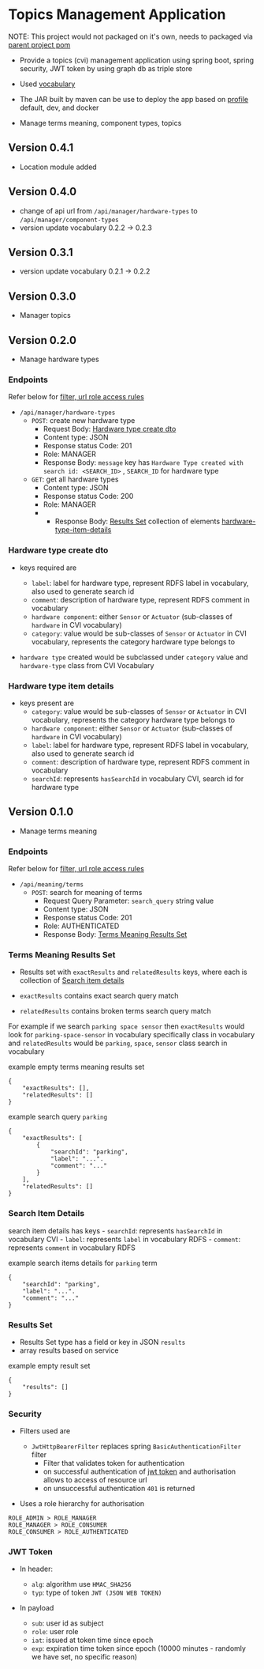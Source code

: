 # Topics Management Application

NOTE: This project would not packaged on it's own, needs to packaged via [parent project pom](../pom.xml)

- Provide a topics (cvi) management application using spring boot, spring security, JWT token by using 
graph db as triple store

- Used [vocabulary](./src/main/resources/cvi-vocabulary.sparql) 
    
- The JAR built by maven can be use to deploy the app based on [profile](./src/main/resources/application.yml) default, dev, and docker 

- Manage terms meaning, component types, topics

## Version 0.4.1

- Location module added

## Version 0.4.0

- change of api url from `/api/manager/hardware-types` to `/api/manager/component-types`
- version update vocabulary 0.2.2 -> 0.2.3

## Version 0.3.1

- version update vocabulary 0.2.1 -> 0.2.2

## Version 0.3.0

- Manager topics

## Version 0.2.0

- Manage hardware types

### Endpoints

Refer below for [filter, url role access rules](#security)

- `/api/manager/hardware-types`
    - `POST`: create new hardware type
        - Request Body: [Hardware type create dto](#hardware-type-create-dto)
        - Content type: JSON
        - Response status Code: 201 
        - Role: MANAGER
        - Response Body: 
        `message` key has `Hardware Type created with search id: <SEARCH_ID>` , `SEARCH_ID` for hardware type
    - `GET`: get all hardware types
        - Content type: JSON
        - Response status Code: 200
        - Role: MANAGER 
        - - Response Body: [Results Set](#results-set) collection of elements 
        [hardware-type-item-details](#hardware-type-item-details)

### Hardware type create dto

- keys required are
    - `label`: label for hardware type, represent RDFS label in vocabulary, also used to generate search id
    - `comment`: description of hardware type, represent RDFS comment in vocabulary
    - `hardware component`: either `Sensor` or `Actuator` (sub-classes of `hardware` in CVI vocabulary)  
    - `category`: value would be sub-classes of `Sensor` or `Actuator` in CVI vocabulary, 
    represents the category hardware type belongs to
   
- `hardware type` created would be subclassed under `category` value and `hardware-type` class from CVI Vocabulary


### Hardware type item details

- keys present are
    - `category`: value would be sub-classes of `Sensor` or `Actuator` in CVI vocabulary, 
    represents the category hardware type belongs to
    - `hardware component`: either `Sensor` or `Actuator` (sub-classes of `hardware` in CVI vocabulary) 
    - `label`: label for hardware type, represent RDFS label in vocabulary, also used to generate search id
    - `comment`: description of hardware type, represent RDFS comment in vocabulary
    - `searchId`: represents `hasSearchId` in vocabulary CVI, search id for hardware type


## Version 0.1.0

- Manage terms meaning

### Endpoints

Refer below for [filter, url role access rules](#security)

- `/api/meaning/terms`
    - `POST`: search for meaning of terms
        - Request Query Parameter: `search_query` string value
        - Content type: JSON
        - Response status Code: 201 
        - Role: AUTHENTICATED
        - Response Body: [Terms Meaning Results Set](#terms-meaning-results-set)
        
        

### Terms Meaning Results Set

- Results set with `exactResults` and `relatedResults` keys, where each is collection of 
[Search item details](#search-item-details) 

- `exactResults` contains exact search query match
- `relatedResults` contains broken terms search query match

For example if we search `parking space sensor` then `exactResults` would look for `parking-space-sensor` in vocabulary
specifically class in vocabulary and `relatedResults` would be  `parking`, `space`, `sensor` class search in vocabulary

example empty terms meaning results set
```
{
    "exactResults": [],
    "relatedResults": []
}
```

example search query `parking`

```
{
    "exactResults": [
        {
            "searchId": "parking",
            "label": "...".
            "comment": "..."
        }
    ],
    "relatedResults": []
}
```

### Search Item Details

search item details has keys
    - `searchId`: represents `hasSearchId` in vocabulary CVI
    - `label`: represents `label` in vocabulary RDFS
    - `comment`: represents `comment` in vocabulary RDFS
    
example search items details for `parking` term
```
{
    "searchId": "parking",
    "label": "...".
    "comment": "..."
}
```


### Results Set

- Results Set type has a field or key in JSON `results`
- array results based on service

example empty result set
```
{
    "results": []
}

```



### Security

- Filters used are
    - `JwtHttpBearerFilter` replaces spring `BasicAuthenticationFilter` filter 
        - Filter that validates token for authentication
        - on successful authentication of [jwt token](#jwt-token) and authorisation allows to access of resource url 
        - on unsuccessful authentication `401` is returned

- Uses a role hierarchy for authorisation
```
ROLE_ADMIN > ROLE_MANAGER
ROLE_MANAGER > ROLE_CONSUMER
ROLE_CONSUMER > ROLE_AUTHENTICATED
```

### JWT Token

- In header:
    - `alg`: algorithm use `HMAC_SHA256`
    - `typ`: type of token `JWT (JSON WEB TOKEN)`
    
- In payload
    - `sub`: user id as subject
    - `role`: user role
    - `iat`: issued at token time since epoch
    - `exp`: expiration time token since epoch (10000 minutes - randomly we have set, no specific reason)
    
   